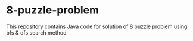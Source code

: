 # 8-puzzle-problem
This repository contains Java code for solution of 8 puzzle problem using bfs &amp; dfs search method
